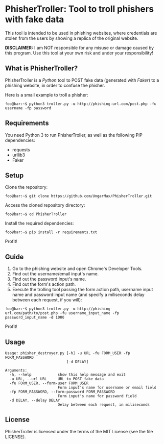 PhisherTroller: Tool to troll phishers with fake data
=======================================

This tool is intended to be used in phishing websites, where credentials are stolen from the users by showing a replica of the original website.

**DISCLAIMER:** I am NOT responsible for any misuse or damage caused by this program. Use this tool at your own risk and under your responsibility!

What is PhisherTroller?
-------------

PhisherTroller is a *Python* tool to POST fake data (generated with *Faker*) to a phishing website, in order to confuse the phisher.

Here is a small example to troll a phisher:

```console
foo@bar:~$ python3 troller.py -u http://phishing-url.com/post.php -fu username -fp password
```

Requirements
------------

You need Python 3 to run PhisherTroller, as well as the following PIP dependencies:

* requests
* urllib3
* Faker

Setup
-----------

Clone the repository:

```console
foo@bar:~$ git clone https://github.com/UngarMax/PhisherTroller.git
```

Access the cloned repository directory:

```console
foo@bar:~$ cd PhisherTroller
```

Install the required dependencies:

```console
foo@bar:~$ pip install -r requirements.txt
```

Profit!

Guide
-----------

1. Go to the phishing website and open Chrome's Developer Tools.
2. Find out the username/email input's name.
3. Find out the password input's name.
4. Find out the form's action path.
5. Execute the trolling tool passing the form action path, username input name and password input name (and specify a miliseconds delay between each request, if you will):

```console
foo@bar:~$ python3 troller.py -u http://phishing-url.com/path/to/post.php -fu username_input_name -fp password_input_name -d 1000
```

Profit!

Usage
-----------

```
Usage: phisher_destroyer.py [-h] -u URL -fu FORM_USER -fp FORM_PASSWORD
                            [-d DELAY]

Arguments:
  -h, --help            show this help message and exit
  -u URL, --url URL     URL to POST fake data
  -fu FORM_USER, --form-user FORM_USER
                        Form input's name for username or email field
  -fp FORM_PASSWORD, --form-password FORM_PASSWORD
                        Form input's name for password field
  -d DELAY, --delay DELAY
                        Delay between each request, in miliseconds
```

License
-------

PhisherTroller is licensed under the terms of the MIT License (see the file LICENSE).
